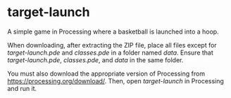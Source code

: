 # target-launch
A simple game in Processing where a basketball is launched into a hoop.

When downloading, after extracting the ZIP file, place all files except for <i>target-launch.pde</i> and <i>classes.pde</i> in a folder named <i>data</i>. Ensure that <i>target-launch.pde</i>, <i>classes.pde</i>, and <i>data</i> in the same folder.

You must also download the appropriate version of Processing from https://processing.org/download/. Then, open <i>target-launch</i> in Processing and run it.
